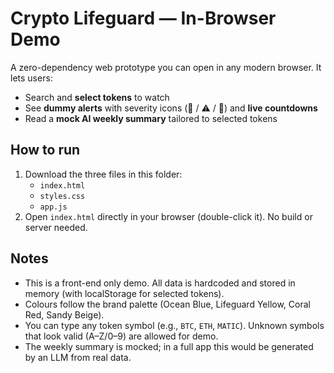 # Crypto Lifeguard — In-Browser Demo

A zero-dependency web prototype you can open in any modern browser. It lets users:

- Search and **select tokens** to watch
- See **dummy alerts** with severity icons (🚨 / ⚠️ / 🛟) and **live countdowns**
- Read a **mock AI weekly summary** tailored to selected tokens

## How to run

1. Download the three files in this folder:
   - `index.html`
   - `styles.css`
   - `app.js`
2. Open `index.html` directly in your browser (double-click it). No build or server needed.

## Notes

- This is a front-end only demo. All data is hardcoded and stored in memory (with localStorage for selected tokens).
- Colours follow the brand palette (Ocean Blue, Lifeguard Yellow, Coral Red, Sandy Beige).
- You can type any token symbol (e.g., `BTC`, `ETH`, `MATIC`). Unknown symbols that look valid (A–Z/0–9) are allowed for demo.
- The weekly summary is mocked; in a full app this would be generated by an LLM from real data.
